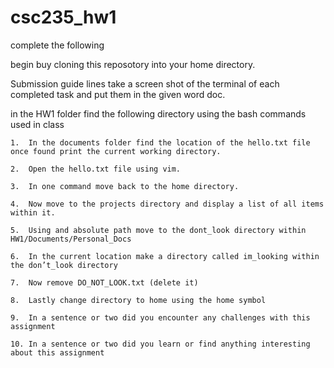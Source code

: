 # csc235_hw1
complete the following 


begin buy cloning this reposotory into your home directory.

Submission guide lines take a screen shot of the terminal of each completed task and put them in the given word doc.

in the HW1 folder find the following directory using the bash commands used in class

    1.	In the documents folder find the location of the hello.txt file once found print the current working directory.
    
    2.	Open the hello.txt file using vim. 
    
    3.	In one command move back to the home directory. 
    
    4.	Now move to the projects directory and display a list of all items within it. 
    
    5.	Using and absolute path move to the dont_look directory within HW1/Documents/Personal_Docs
    
    6.	In the current location make a directory called im_looking within the don’t_look directory 
    
    7.	Now remove DO_NOT_LOOK.txt (delete it) 
    
    8.	Lastly change directory to home using the home symbol
    
    9.	In a sentence or two did you encounter any challenges with this assignment
    
    10.	In a sentence or two did you learn or find anything interesting about this assignment 

